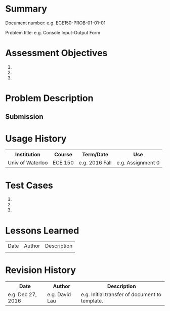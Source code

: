 # Summary
Document number: e.g. ECE150-PROB-01-01-01

Problem title: e.g. Console Input-Output Form

# Assessment Objectives
1.
2.
3.

# Problem Description

## Submission

# Usage History
<table>
  <tr>
    <th> Institution </th>
    <th> Course </th>
    <th> Term/Date </th>
    <th> Use </th>
  </tr>
  <tr>
    <td> Univ of Waterloo </th>
    <td> ECE 150 </th>
    <td> e.g. 2016 Fall </th>
    <td> e.g. Assignment 0 </th>
  </th>
</table>

# Test Cases
1.
2.
3.

# Lessons Learned

<table>
  <tr>
    <td> Date </th>
    <td> Author </th>
    <td> Description </th>
  </tr>
  <tr>
    <td>  </td>
    <td>  </td>
    <td>  </td>
  </tr>
</table>

# Revision History
<table>
  <tr>
    <th> Date </th>
    <th> Author </th>
    <th> Description </th>
  </tr>
  <tr>
    <td> e.g. Dec 27, 2016 </td>
    <td> e.g. David Lau </td>
    <td> e.g. Initial transfer of document to template. </td>
  </tr>
</table>
